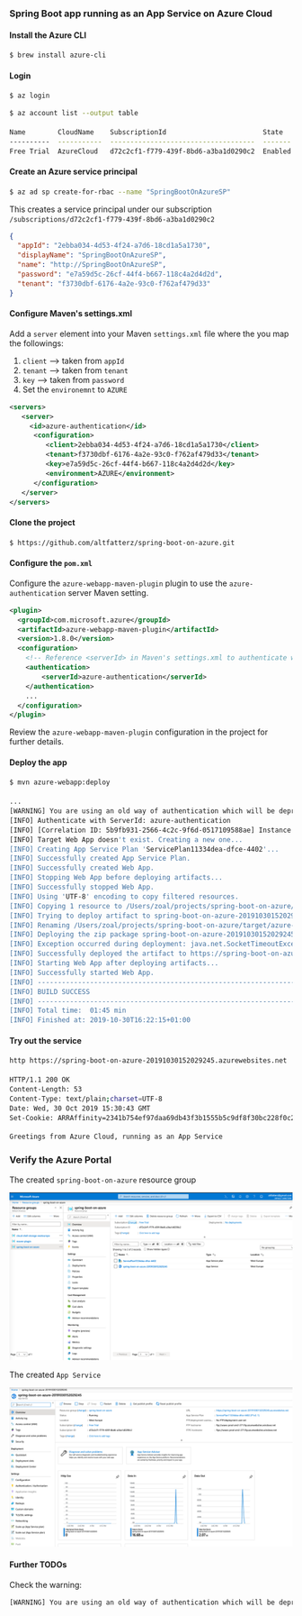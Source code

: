 ### Spring Boot app running as an App Service on Azure Cloud

#### Install the Azure CLI

```bash
$ brew install azure-cli
```

#### Login

```bash
$ az login
```

```bash
$ az account list --output table

Name        CloudName    SubscriptionId                        State    IsDefault
----------  -----------  ------------------------------------  -------  -----------
Free Trial  AzureCloud   d72c2cf1-f779-439f-8bd6-a3ba1d0290c2  Enabled  True
```

#### Create an Azure service principal

```bash
$ az ad sp create-for-rbac --name "SpringBootOnAzureSP"  
```

This creates a service principal under our subscription `/subscriptions/d72c2cf1-f779-439f-8bd6-a3ba1d0290c2` 

```json
{
  "appId": "2ebba034-4d53-4f24-a7d6-18cd1a5a1730",
  "displayName": "SpringBootOnAzureSP",
  "name": "http://SpringBootOnAzureSP",
  "password": "e7a59d5c-26cf-44f4-b667-118c4a2d4d2d",
  "tenant": "f3730dbf-6176-4a2e-93c0-f762af479d33"
}
```

#### Configure Maven's settings.xml

Add a `server` element into your Maven `settings.xml` file where the you map the followings:
1. `client` --> taken from `appId`
2. `tenant` --> taken from `tenant`
3. `key` --> taken from `password`
4. Set the `environemnt` to `AZURE`

```xml
<servers>
   <server>
     <id>azure-authentication</id>
      <configuration>
         <client>2ebba034-4d53-4f24-a7d6-18cd1a5a1730</client>
         <tenant>f3730dbf-6176-4a2e-93c0-f762af479d33</tenant>
         <key>e7a59d5c-26cf-44f4-b667-118c4a2d4d2d</key>
         <environment>AZURE</environment>
      </configuration>
   </server>
</servers>
```

#### Clone the project 

```bash
$ https://github.com/altfatterz/spring-boot-on-azure.git
```

#### Configure the `pom.xml`

Configure the `azure-webapp-maven-plugin` plugin to use the `azure-authentication` server Maven setting.

```xml
<plugin>
  <groupId>com.microsoft.azure</groupId>
  <artifactId>azure-webapp-maven-plugin</artifactId>
  <version>1.8.0</version>
  <configuration>
    <!-- Reference <serverId> in Maven's settings.xml to authenticate with Azure -->
    <authentication>
        <serverId>azure-authentication</serverId>
    </authentication>
    ...
  </configuration>
</plugin>
```

Review the `azure-webapp-maven-plugin` configuration in the project for further details.

#### Deploy the app

```bash
$ mvn azure-webapp:deploy

...
[WARNING] You are using an old way of authentication which will be deprecated in future versions, please change your configurations.
[INFO] Authenticate with ServerId: azure-authentication
[INFO] [Correlation ID: 5b9fb931-2566-4c2c-9f6d-0517109588ae] Instance discovery was successful
[INFO] Target Web App doesn't exist. Creating a new one...
[INFO] Creating App Service Plan 'ServicePlan11334dea-dfce-4402'...
[INFO] Successfully created App Service Plan.
[INFO] Successfully created Web App.
[INFO] Stopping Web App before deploying artifacts...
[INFO] Successfully stopped Web App.
[INFO] Using 'UTF-8' encoding to copy filtered resources.
[INFO] Copying 1 resource to /Users/zoal/projects/spring-boot-on-azure/target/azure-webapp/spring-boot-on-azure-20191030152029245-b6c868e7-3ee9-4542-9f49-1b4c1f0868e3
[INFO] Trying to deploy artifact to spring-boot-on-azure-20191030152029245...
[INFO] Renaming /Users/zoal/projects/spring-boot-on-azure/target/azure-webapp/spring-boot-on-azure-20191030152029245-b6c868e7-3ee9-4542-9f49-1b4c1f0868e3/spring-boot-on-azure-0.0.1-SNAPSHOT.jar to app.jar
[INFO] Deploying the zip package spring-boot-on-azure-20191030152029245-b6c868e7-3ee9-4542-9f49-1b4c1f0868e31007581442608081701.zip...
[INFO] Exception occurred during deployment: java.net.SocketTimeoutException: timeout, retry immediately(1/3)...
[INFO] Successfully deployed the artifact to https://spring-boot-on-azure-20191030152029245.azurewebsites.net
[INFO] Starting Web App after deploying artifacts...
[INFO] Successfully started Web App.
[INFO] ------------------------------------------------------------------------
[INFO] BUILD SUCCESS
[INFO] ------------------------------------------------------------------------
[INFO] Total time:  01:45 min
[INFO] Finished at: 2019-10-30T16:22:15+01:00
```

#### Try out the service

```bash
http https://spring-boot-on-azure-20191030152029245.azurewebsites.net

HTTP/1.1 200 OK
Content-Length: 53
Content-Type: text/plain;charset=UTF-8
Date: Wed, 30 Oct 2019 15:30:43 GMT
Set-Cookie: ARRAffinity=2341b754ef97daa69db43f3b1555b5c9df8f30bc228f0c2a8a16f7cda08e30fa;Path=/;HttpOnly;Domain=spring-boot-on-azure-20191030152029245.azurewebsites.net

Greetings from Azure Cloud, running as an App Service
```

### Verify the Azure Portal

The created `spring-boot-on-azure` resource group

![app-service-plan](https://raw.githubusercontent.com/altfatterz/spring-boot-on-azure/master/images/app-service-plan.png)

The created `App Service`

![app-service](https://raw.githubusercontent.com/altfatterz/spring-boot-on-azure/master/images/app-service.png)


#### Further TODOs

Check the warning:

```bash
[WARNING] You are using an old way of authentication which will be deprecated in future versions, please change your configurations.
```